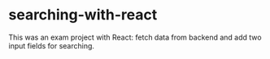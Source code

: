 # searching-with-react
This was an exam project with React: fetch data from backend and add two input fields for searching.
